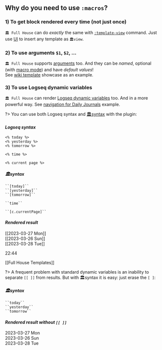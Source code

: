 ## Why do you need to use `:macros`?
### 1) To get block rendered every time (not just once)
`🏛 Full House` can do *exactly* the same with [`:template-view`](reference__commands.md#template-view-command) command. Just use [UI](reference__commands.md#view-insertion-ui) to insert any template as `🏛️view`.

### 2) To use arguments `$1`, `$2`, ...
`🏛 Full House` supports [arguments](reference__args.md) too. And they can be _named_, optional (with [macro mode](reference__args.md#macro-mode)) and have _default values_! \
See [wiki template](https://github.com/stdword/logseq13-full-house-plugin/discussions/8) showcase as an example.

### 3) To use Logseq dynamic variables
`🏛 Full House` can render [Logseq dynamic variables](https://docs.logseq.com/#/page/60311eda-b6f7-4779-8187-8830545b3a64) too. And in a more powerful way. See [navigation for Daily Journals](https://github.com/stdword/logseq13-full-house-plugin/discussions/6) example.

?> You can use both Logseq syntax and [🏛syntax](reference__syntax.md#standard-syntax) with the plugin:

<!-- tabs:start -->
#### ***Logseq syntax***
`<% today %>` \
`<% yesterday %>` \
`<% tomorrow %>`

`<% time %>`

`<% current page %>`

#### ***🏛syntax***
` ``[today]`` ` \
` ``[yesterday]`` ` \
` ``[tomorrow]`` `

` ``time`` `

` ``[c.currentPage]`` `

#### ***Rendered result***
[[2023-03-27 Mon]] \
[[2023-03-26 Sun]] \
[[2023-03-28 Tue]]

22:44

[[Full House Templates]]
<!-- tabs:end -->


?> A frequent problem with standard dynamic variables is an inability to separate `[[ ]]` from results. But with 🏛️syntax it is easy: just erase the `[ ]`:

<!-- tabs:start -->
#### ***🏛syntax***
` ``today`` ` \
` ``yesterday`` ` \
` ``tomorrow`` `

#### ***Rendered result without `[[ ]]`***
2023-03-27 Mon \
2023-03-26 Sun \
2023-03-28 Tue
<!-- tabs:end -->
